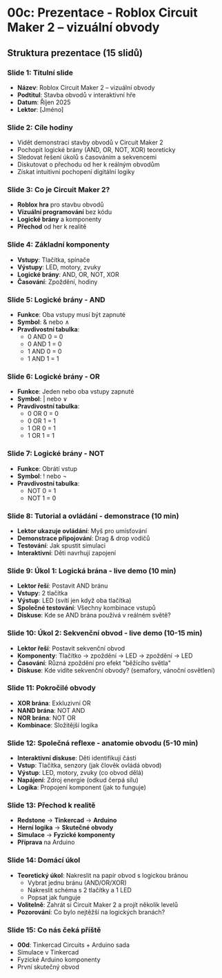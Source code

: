 # 00c: Prezentace - Roblox Circuit Maker 2 – vizuální obvody

## Struktura prezentace (15 slidů)

### Slide 1: Titulní slide
- **Název**: Roblox Circuit Maker 2 – vizuální obvody
- **Podtitul**: Stavba obvodů v interaktivní hře
- **Datum**: Říjen 2025
- **Lektor**: [Jméno]

### Slide 2: Cíle hodiny
- Vidět demonstraci stavby obvodů v Circuit Maker 2
- Pochopit logické brány (AND, OR, NOT, XOR) teoreticky
- Sledovat řešení úkolů s časováním a sekvencemi
- Diskutovat o přechodu od her k reálným obvodům
- Získat intuitivní pochopení digitální logiky

### Slide 3: Co je Circuit Maker 2?
- **Roblox hra** pro stavbu obvodů
- **Vizuální programování** bez kódu
- **Logické brány** a komponenty
- **Přechod** od her k realitě

### Slide 4: Základní komponenty
- **Vstupy**: Tlačítka, spínače
- **Výstupy**: LED, motory, zvuky
- **Logické brány**: AND, OR, NOT, XOR
- **Časování**: Zpoždění, hodiny

### Slide 5: Logické brány - AND
- **Funkce**: Oba vstupy musí být zapnuté
- **Symbol**: & nebo ∧
- **Pravdivostní tabulka**:
  - 0 AND 0 = 0
  - 0 AND 1 = 0
  - 1 AND 0 = 0
  - 1 AND 1 = 1

### Slide 6: Logické brány - OR
- **Funkce**: Jeden nebo oba vstupy zapnuté
- **Symbol**: | nebo ∨
- **Pravdivostní tabulka**:
  - 0 OR 0 = 0
  - 0 OR 1 = 1
  - 1 OR 0 = 1
  - 1 OR 1 = 1

### Slide 7: Logické brány - NOT
- **Funkce**: Obrátí vstup
- **Symbol**: ! nebo ¬
- **Pravdivostní tabulka**:
  - NOT 0 = 1
  - NOT 1 = 0

### Slide 8: Tutorial a ovládání - demonstrace (10 min)
- **Lektor ukazuje ovládání**: Myš pro umísťování
- **Demonstrace připojování**: Drag & drop vodičů
- **Testování**: Jak spustit simulaci
- **Interaktivní**: Děti navrhují zapojení

### Slide 9: Úkol 1: Logická brána - live demo (10 min)
- **Lektor řeší**: Postavit AND bránu
- **Vstupy**: 2 tlačítka
- **Výstup**: LED (svítí jen když oba tlačítka)
- **Společné testování**: Všechny kombinace vstupů
- **Diskuse**: Kde se AND brána používá v reálném světě?

### Slide 10: Úkol 2: Sekvenční obvod - live demo (10-15 min)
- **Lektor řeší**: Postavit sekvenční obvod
- **Komponenty**: Tlačítko → zpoždění → LED → zpoždění → LED
- **Časování**: Různá zpoždění pro efekt "běžícího světla"
- **Diskuse**: Kde vidíte sekvenční obvody? (semafory, vánoční osvětlení)

### Slide 11: Pokročilé obvody
- **XOR brána**: Exkluzivní OR
- **NAND brána**: NOT AND
- **NOR brána**: NOT OR
- **Kombinace**: Složitější logika

### Slide 12: Společná reflexe - anatomie obvodu (5-10 min)
- **Interaktivní diskuse**: Děti identifikují části
- **Vstup**: Tlačítka, senzory (jak člověk ovládá obvod)
- **Výstup**: LED, motory, zvuky (co obvod dělá)
- **Napájení**: Zdroj energie (odkud čerpá sílu)
- **Logika**: Propojení komponent (jak to funguje)

### Slide 13: Přechod k realitě
- **Redstone** → **Tinkercad** → **Arduino**
- **Herní logika** → **Skutečné obvody**
- **Simulace** → **Fyzické komponenty**
- **Příprava** na Arduino

### Slide 14: Domácí úkol
- **Teoretický úkol**: Nakreslit na papír obvod s logickou bránou
  - Vybrat jednu bránu (AND/OR/XOR)
  - Nakreslit schéma s 2 tlačítky a 1 LED
  - Popsat jak funguje
- **Volitelně**: Zahrát si Circuit Maker 2 a projít několik levelů
- **Pozorování**: Co bylo nejtěžší na logických branách?

### Slide 15: Co nás čeká příště
- **00d**: Tinkercad Circuits + Arduino sada
- Simulace v Tinkercad
- Fyzické Arduino komponenty
- První skutečný obvod

